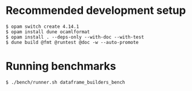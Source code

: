 # Recommended development setup

```
$ opam switch create 4.14.1
$ opam install dune ocamlformat
$ opam install . --deps-only --with-doc --with-test
$ dune build @fmt @runtest @doc -w --auto-promote
```

# Running benchmarks

```
$ ./bench/runner.sh dataframe_builders_bench
```